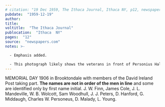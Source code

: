 ```yaml
---
# citation: "19 Dec 1959, The Ithaca Journal, Ithaca NY, p12, newspapers.com."
pubdate:  "1959-12-19"
author: 
title: 
voltitle:  "The Ithaca Journal"
publocation:  "Ithaca  NY"
pages:  "12"
source:  "newspapers.com"
notes: >-

  - Emphasis added.

  - This photograph likely shows the veterans in front of Personius Hall at present day 559 Brooktondale Road. From Molly Adams' research notes in the Caroline History Room: "Walker Personius was a Civil War veteran and the village postmaster in 1882. He seems to have been the owner of Mott's original store which he called Personius Hall. The building had a large meeting space on the second floor, with seats that folded down from the wall. Memorial Day (then called Decoration Day) processions always formed in front of that building (see photo) and perhaps the David Ireland Post of Civil War Veterans met in that building. It seems clear that the post office was still at 559 Brooktondale Road in 1882." I don't know what photo was being referenced in the preceding passage. From "Tour 3 - P8" in A Drive-by Tour of the Town of Caroline: "1st Post Office & store, left -- 559 Brooktondale Road. We think this building was build by Mr. Mott, who owned most of the land at that time. ...The G.A.R. lined up here to march to the [Quick, presently Brookton] cemetery to put flowers on the graves. There was a tannery between this house and the next before 1853 owned by Silsbury & [Edward] Lounsbery." Walker Personius and Edward Lounsbery were also charter members of the Congregational Church of Mott's Corners, presently called Caroline Valley Community Church, and were instrumental in its formation.
---
```


MEMORIAL DAY 1906 in Brooktondale with members of the David Ireland Post taking part. **The names are not in order of the men in line** and some are identified only by first name initial. J. W. Finn, James Cole, J. L. Mandeville, W. B. Wolcott, Sam Woodhull, J. J. Peters, D. Hanford, G. Middaugh, Charles W. Personeus, D. Malady, L. Young.

